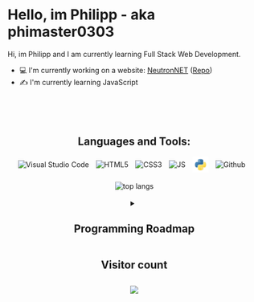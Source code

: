<h1>Hello, im Philipp - aka phimaster0303</h1>

<p>Hi, im Philipp and I am currently learning Full Stack Web Development.</p>
<ul>
  <li> 💻 I'm currently working on a website: <a href="https://neutronnet.net">NeutronNET</a> (<a href="https://github.com/SiroxCW/WebNeutronNET">Repo</a>)</li>
  <li> ✍ I'm currently learning JavaScript </li>
</ul>


<br>
<!-- Tools and Langs-->
<div align=center>
  <p>  </p> 
  <p><b><h2>Languages and Tools:</h2></b></p>
  <img align="center" alt="Visual Studio Code" width="32px" src="https://cdn.jsdelivr.net/gh/devicons/devicon/icons/vscode/vscode-original.svg" style="padding-right:10px;" />
  <img align="center" alt="HTML5" width="32px" src="https://cdn.jsdelivr.net/gh/devicons/devicon/icons/html5/html5-original.svg" style="padding-right:10px;" />
  <img align="center" alt="CSS3" width="32px" src="https://cdn.jsdelivr.net/gh/devicons/devicon/icons/css3/css3-original.svg" style="padding-right:10px;" />
  <img align="center" alt="JS" width="32px" src="https://camo.githubusercontent.com/16bbe3c62e06c0099a8bd86816b7993b3eb49d8cd21eb74c7bff7db7dc3787b7/68747470733a2f2f63646e2e6a7364656c6976722e6e65742f67682f64657669636f6e732f64657669636f6e2f69636f6e732f6a6176617363726970742f6a6176617363726970742d6f726967696e616c2e737667" style="padding-right:10px;" />
  <img align="center" alt="python" width="32px" src="https://raw.githubusercontent.com/github/explore/80688e429a7d4ef2fca1e82350fe8e3517d3494d/topics/python/python.png" style="padding-right:10px;" />
  <img align="center" alt="Github" width="32px" src="https://user-images.githubusercontent.com/3369400/139447912-e0f43f33-6d9f-45f8-be46-2df5bbc91289.png" style="padding-right:10px;" />
</div>

<br>

<div align=center>
  <img align=center height=250 alt="top langs" src="https://github-readme-stats-2-phimaster0303s-projects.vercel.app/api/top-langs?username=phimaster0303&theme=dark&border_radius=10px&CACHE_SECONDS=600&layout=compact" />
</div>


<br>
<div align=center>
<details align=center>
  <summary><h2>Programming Roadmap</h2></summary>

- [x] HTML
- [x] CSS
- [ ] JavaScript
- [ ] TypeScript
- [ ] ReactJS

</details>
</div>

<h2 align="center"> 
  Visitor count<br><br>
  <img aling="center" src="https://profile-counter.glitch.me/phimaster0303/count.svg" />
</h2>
